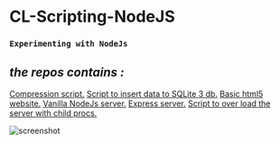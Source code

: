 # CL-Scripting-NodeJS

### `Experimenting with NodeJs`

## _the repos contains :_

[Compression script.]()
[Script to insert data to SQLite 3 db.]()
[Basic html5 website.]()
[Vanilla NodeJs server.]()
[Express server.]()
[Script to over load the server with child procs.]()

![screenshot](link)
